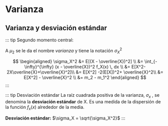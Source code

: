# Varianza
## Varianza y desviación estándar

::: tip Segundo momento central:

A $\mu_2$ se le da el nombre *varianza* y tiene la notación $\sigma_X^2$

$$
\begin{aligned}
\sigma_X^2 &= E[(X - \overline{X})^2] \\
           &= \int_{-\infty}^{\infty} (x - \overline{X})^2 f_X(x) \, dx \\
           &= E[X^2-2X\overline{X}+\overline{X}^2]\\
           &= E[X^2] -2(E[X])^2+ \overline{X}^2\\
           &= E[X^2] - \overline{X}^2 \\
           &= m_2 - m_1^2
\end{aligned}
$$
:::

::: tip Desviación estándar
La raíz cuadrada positiva de la varianza, $\sigma_x$ , se denomina la **desviación estándar** de X.
Es una medida de la dispersión de la función $f_{x} (x)$ alrededor de la media.

**Desviación estándar:** $\sigma_X = \sqrt{\sigma_X^2}$
:::